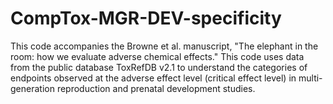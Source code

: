 # CompTox-MGR-DEV-specificity
This code accompanies the Browne et al. manuscript, "The elephant in the room: how we evaluate adverse chemical effects." This code uses data from the public database ToxRefDB v2.1 to understand the categories of endpoints observed at the adverse effect level (critical effect level) in multi-generation reproduction and prenatal development studies.
